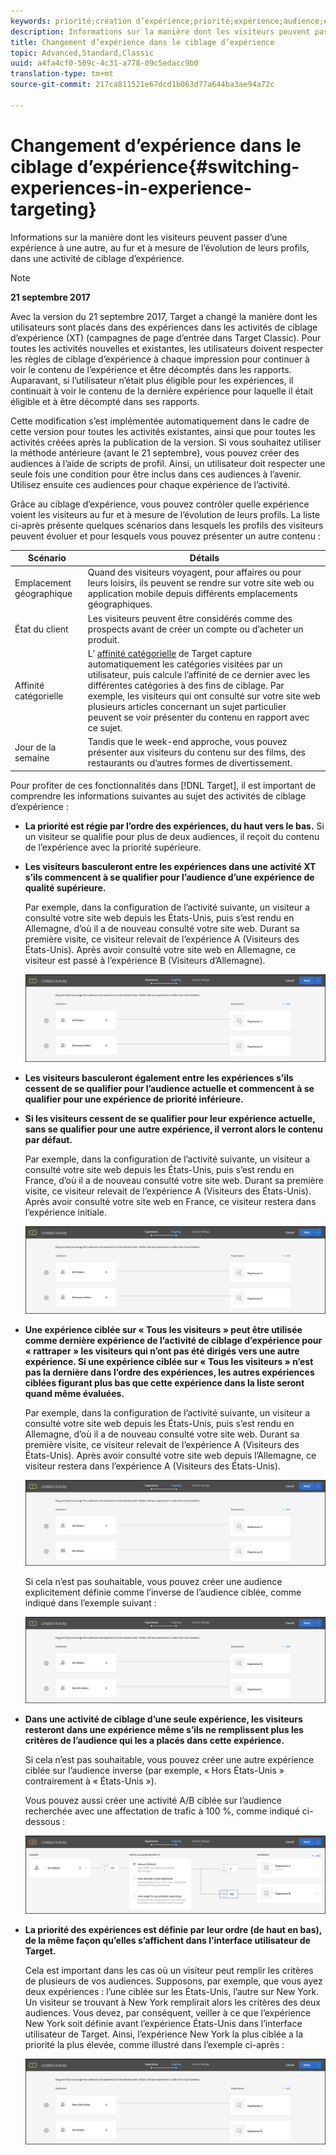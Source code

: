 ```yaml
---
keywords: priorité;création d’expérience;priorité;expérience;audience;expérience;changer d’expérience;compositeur d’expérience visuelle
description: Informations sur la manière dont les visiteurs peuvent passer d’une expérience à une autre, au fur et à mesure de l’évolution de leurs profils, dans une activité de ciblage d’expérience.
title: Changement d’expérience dans le ciblage d’expérience
topic: Advanced,Standard,Classic
uuid: a4fa4cf0-509c-4c31-a778-09c5edacc9b0
translation-type: tm+mt
source-git-commit: 217ca811521e67dcd1b063d77a644ba3ae94a72c

---
```



# Changement d’expérience dans le ciblage d’expérience{#switching-experiences-in-experience-targeting}

Informations sur la manière dont les visiteurs peuvent passer d’une expérience à une autre, au fur et à mesure de l’évolution de leurs profils, dans une activité de ciblage d’expérience.

>[!NOTE]
>
>**21 septembre 2017**
>
>Avec la version du 21 septembre 2017, Target a changé la manière dont les utilisateurs sont placés dans des expériences dans les activités de ciblage d’expérience (XT) (campagnes de page d’entrée dans Target Classic). Pour toutes les activités nouvelles et existantes, les utilisateurs doivent respecter les règles de ciblage d’expérience à chaque impression pour continuer à voir le contenu de l’expérience et être décomptés dans les rapports. Auparavant, si l’utilisateur n’était plus éligible pour les expériences, il continuait à voir le contenu de la dernière expérience pour laquelle il était éligible et à être décompté dans ses rapports.
>
>Cette modification s’est implémentée automatiquement dans le cadre de cette version pour toutes les activités existantes, ainsi que pour toutes les activités créées après la publication de la version. Si vous souhaitez utiliser la méthode antérieure (avant le 21 septembre), vous pouvez créer des audiences à l’aide de scripts de profil. Ainsi, un utilisateur doit respecter une seule fois une condition pour être inclus dans ces audiences à l’avenir. Utilisez ensuite ces audiences pour chaque expérience de l’activité.

Grâce au ciblage d’expérience, vous pouvez contrôler quelle expérience voient les visiteurs au fur et à mesure de l’évolution de leurs profils. La liste ci-après présente quelques scénarios dans lesquels les profils des visiteurs peuvent évoluer et pour lesquels vous pouvez présenter un autre contenu :

| Scénario | Détails |
|--- |--- |
| Emplacement géographique | Quand des visiteurs voyagent, pour affaires ou pour leurs loisirs, ils peuvent se rendre sur votre site web ou application mobile depuis différents emplacements géographiques. |
| État du client | Les visiteurs peuvent être considérés comme des prospects avant de créer un compte ou d’acheter un produit. |
| Affinité catégorielle | L’ [affinité catégorielle](/help/c-target/c-visitor-profile/category-affinity.md) de Target capture automatiquement les catégories visitées par un utilisateur, puis calcule l’affinité de ce dernier avec les différentes catégories à des fins de ciblage. Par exemple, les visiteurs qui ont consulté sur votre site web plusieurs articles concernant un sujet particulier peuvent se voir présenter du contenu en rapport avec ce sujet. |
| Jour de la semaine | Tandis que le week-end approche, vous pouvez présenter aux visiteurs du contenu sur des films, des restaurants ou d’autres formes de divertissement. |

Pour profiter de ces fonctionnalités dans [!DNL Target], il est important de comprendre les informations suivantes au sujet des activités de ciblage d’expérience :

* **La priorité est régie par l’ordre des expériences, du haut vers le bas.** Si un visiteur se qualifie pour plus de deux audiences, il reçoit du contenu de l’expérience avec la priorité supérieure.
* **Les visiteurs basculeront entre les expériences dans une activité XT s’ils commencent à se qualifier pour l’audience d’une expérience de qualité supérieure.**

   Par exemple, dans la configuration de l’activité suivante, un visiteur a consulté votre site web depuis les États-Unis, puis s’est rendu en Allemagne, d’où il a de nouveau consulté votre site web. Durant sa première visite, ce visiteur relevait de l’expérience A (Visiteurs des États-Unis). Après avoir consulté votre site web en Allemagne, ce visiteur est passé à l’expérience B (Visiteurs d’Allemagne).

   ![Priorité États-Unis &gt; Allemagne](/help/c-activities/t-experience-target/t-xt-create/assets/xt_priority_us_germany-new.png)

* **Les visiteurs basculeront également entre les expériences s’ils cessent de se qualifier pour l’audience actuelle et commencent à se qualifier pour une expérience de priorité inférieure.**
* **Si les visiteurs cessent de se qualifier pour leur expérience actuelle, sans se qualifier pour une autre expérience, il verront alors le contenu par défaut.**

   Par exemple, dans la configuration de l’activité suivante, un visiteur a consulté votre site web depuis les États-Unis, puis s’est rendu en France, d’où il a de nouveau consulté votre site web. Durant sa première visite, ce visiteur relevait de l’expérience A (Visiteurs des États-Unis). Après avoir consulté votre site web en France, ce visiteur restera dans l’expérience initiale.

   ![Priorité États-Unis &gt; Allemagne](/help/c-activities/t-experience-target/t-xt-create/assets/xt_priority_us_germany-new.png)

* **Une expérience ciblée sur « Tous les visiteurs » peut être utilisée comme dernière expérience de l’activité de ciblage d’expérience pour « rattraper » les visiteurs qui n’ont pas été dirigés vers une autre expérience. Si une expérience ciblée sur « Tous les visiteurs » n’est pas la dernière dans l’ordre des expériences, les autres expériences ciblées figurant plus bas que cette expérience dans la liste seront quand même évaluées.**

   Par exemple, dans la configuration de l’activité suivante, un visiteur a consulté votre site web depuis les États-Unis, puis s’est rendu en Allemagne, d’où il a de nouveau consulté votre site web. Durant sa première visite, ce visiteur relevait de l’expérience A (Visiteurs des États-Unis). Après avoir consulté votre site web depuis l’Allemagne, ce visiteur restera dans l’expérience A (Visiteurs des États-Unis).

   ![Priorité États-Unis &gt; Tous les visiteurs](/help/c-activities/t-experience-target/t-xt-create/assets/xt_priority_us_all_visitors-new.png)

   Si cela n’est pas souhaitable, vous pouvez créer une audience explicitement définie comme l’inverse de l’audience ciblée, comme indiqué dans l’exemple suivant :

   ![Priorité États-Unis &gt; Non-États-Unis](/help/c-activities/t-experience-target/t-xt-create/assets/xt_priority_us_not_us-new.png)

* **Dans une activité de ciblage d’une seule expérience, les visiteurs resteront dans une expérience même s’ils ne remplissent plus les critères de l’audience qui les a placés dans cette expérience.**

   Si cela n’est pas souhaitable, vous pouvez créer une autre expérience ciblée sur l’audience inverse (par exemple, « Hors États-Unis » contrairement à « États-Unis »).

   Vous pouvez aussi créer une activité A/B ciblée sur l’audience recherchée avec une affectation de trafic à 100 %, comme indiqué ci-dessous :

   ![Priorité d’une expérience](/help/c-activities/t-experience-target/t-xt-create/assets/xt_priority_one_experience-new.png)

* **La priorité des expériences est définie par leur ordre (de haut en bas), de la même façon qu’elles s’affichent dans l’interface utilisateur de Target.**

   Cela est important dans les cas où un visiteur peut remplir les critères de plusieurs de vos audiences. Supposons, par exemple, que vous ayez deux expériences : l’une ciblée sur les États-Unis, l’autre sur New York. Un visiteur se trouvant à New York remplirait alors les critères des deux audiences. Vous devez, par conséquent, veiller à ce que l’expérience New York soit définie avant l’expérience États-Unis dans l’interface utilisateur de Target. Ainsi, l’expérience New York la plus ciblée a la priorité la plus élevée, comme illustré dans l’exemple ci-après :

   ![Priorité New York &gt; États-Unis](/help/c-activities/t-experience-target/t-xt-create/assets/xt_priority_ny_us-new.png)

